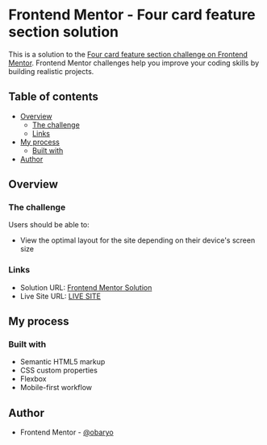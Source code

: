 # Frontend Mentor - Four card feature section solution

This is a solution to the [Four card feature section challenge on Frontend Mentor](https://www.frontendmentor.io/challenges/four-card-feature-section-weK1eFYK). Frontend Mentor challenges help you improve your coding skills by building realistic projects. 

## Table of contents

- [Overview](#overview)
  - [The challenge](#the-challenge)
  - [Links](#links)
- [My process](#my-process)
  - [Built with](#built-with)
- [Author](#author)

## Overview

### The challenge

Users should be able to:

- View the optimal layout for the site depending on their device's screen size

### Links

- Solution URL: [Frontend Mentor Solution](https://www.frontendmentor.io/solutions/four-card-feature-section-html-css-flexbox-MOuWuCiYR)
- Live Site URL: [LIVE SITE](https://four-card-feature-section-obaryo.vercel.app/)

## My process

### Built with

- Semantic HTML5 markup
- CSS custom properties
- Flexbox
- Mobile-first workflow
## Author

- Frontend Mentor - [@obaryo](https://www.frontendmentor.io/profile/obaryo)

